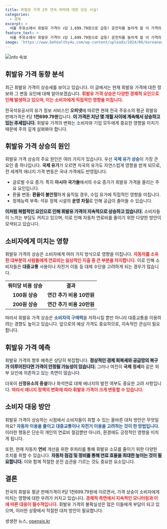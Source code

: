 ```yaml
---
title: 휘발유 가격 2주 연속 하락에 대한 모든 사실!
categories:
  - 경제
excerpt: >
  서울 주유소에서 휘발유 가격이 ℓ당 1,699.79원으로 급등! 운전자를 놀라게 할 이 가격의 비밀은 무엇일까? 클릭하여 자세한 정보를 확인하세요!
feature_text: >
  서울 주유소에서 휘발유 가격이 ℓ당 1,699.79원으로 급등! 운전자를 놀라게 할 이 가격의 비밀은 무엇일까? 클릭하여 자세한 정보를 확인하세요!
image: 'https://www.behealthy4u.com/wp-content/uploads/2024/06/koreanews.jpg'
---
```


<p><img src="https://www.behealthy4u.com/wp-content/uploads/2024/06/koreanews.jpg" alt="info 속보" /></p>

<h2 data-ke-size="size26">휘발유 가격 동향 분석</h2>

<p data-ke-size="size16">최근 휘발유 가격이 상승세를 보이고 있습니다. 이 글에서는 현재 휘발유 가격에 대한 정보와 그 변동 요인에 대해 알아보겠습니다. <b><span style="color: #ee2323;">휘발유 가격 상승은 다양한 경제적 요인으로 인해 발생하고 있으며, 이는 소비자에게 직접적인 영향을 미칩니다.</span></b></p>

<p data-ke-size="size16">한국석유공사의 유가 정보 서비스인 <b>오피넷</b>에 따르면 현재 전국 주유소의 평균 휘발유 판매가격은 ℓ당 <b>1천699.79원</b>입니다. <b><span style="background-color: #21538527;">이 가격은 지난 몇 개월 사이에 계속해서 상승하고 있는 추세입니다.</span></b> 휘발유 가격의 변화는 소비자와 기업 모두에게 중요한 영향을 미치기 때문에 주의 깊게 살펴봐야 합니다.</p>

<h2 data-ke-size="size26">휘발유 가격 상승의 원인</h2>

<p data-ke-size="size16">휘발유 가격 상승의 주요 원인은 여러 가지가 있습니다. 우선 <b><span style="color: #1a5490;">국제 유가 상승</span></b>이 가장 큰 요인 중 하나입니다. <b>국제 유가</b>가 오르면 자국의 유가도 자연스럽게 영향을 받게 되므로, 전 세계적 에너지 가격 변동은 국내 가격에도 반영됩니다.</p>

<ul>
    <li>글로벌 수요 증가: 특히 <b>아시아 국가들</b>에서의 수요 증가가 휘발유 가격을 올리는 주요 요인입니다.</li>
    <li>환율 변동: <b>환율이 불안정</b>하게 움직일 경우, 수입 유가에 직접적인 영향을 미칩니다.</li>
    <li>정제능력 부족: 석유 정제 시설의 <b>운영 차질</b>로 인해 공급이 줄어들 수 있습니다.</li>
</ul>

<p data-ke-size="size16"><b><span style="background-color: #21538527;">이처럼 복합적인 요인으로 인해 휘발유 가격이 지속적으로 상승하고 있습니다.</span></b> 소비자들이 느끼는 부담도 커지고 있으며, 이로 인해 자동차 연료비를 줄이기 위한 다양한 방안이 모색되고 있습니다.</p>

<h2 data-ke-size="size26">소비자에게 미치는 영향</h2>

<p data-ke-size="size16">휘발유 가격의 상승은 소비자에게 여러 가지 방식으로 영향을 미칩니다. <b><span style="color: #ee2323;">자동차를 소유한 대부분의 사람들에게 연료비는 일상적인 지출 중 큰 부분을 차지합니다.</span></b> 이로 인해 소비자들은 <b>대중교통</b> 사용이나 자전거 이동 등 대체 수단을 고려하게 되는 경우가 많습니다.</p>

<table>
    <tr>
        <td style="text-align: center; height: 17px;"><b>쿼터당 비용 상승</b></td>
        <td style="text-align: center; height: 17px;"><b>결과</b></td>
    </tr>
    <tr>
        <td style="text-align: center; height: 17px;"><b>100원 상승</b></td>
        <td style="text-align: center; height: 17px;"><b>연간 추가 비용 10만원</b></td>
    </tr>
    <tr>
        <td style="text-align: center; height: 17px;"><b>200원 상승</b></td>
        <td style="text-align: center; height: 17px;"><b>연간 추가 비용 20만원</b></td>
    </tr>
</table>

<p data-ke-size="size16">따라서 휘발유 가격 상승은 <b><span style="color: #1a5490;">소비자의 구매력</span></b>을 저하시킬 뿐만 아니라 대중교통을 이용하려는 경향도 높이고 있습니다. 앞으로의 예상 가격도 중요하므로, 지속적인 관심이 필요합니다.</p>

<h2 data-ke-size="size26">휘발유 가격 예측</h2>

<p data-ke-size="size16">휘발유 가격의 향후 예측은 상당히 복잡합니다. <b><span style="background-color: #21538527;">정상적인 경제 회복세와 공급망의 복구가 이루어진다면 가격이 안정될 가능성이 있습니다.</span></b> 그러나 여전히 <b>국제 정세</b>와 같은 외부 요인에 의존하고 있는 측면이 많습니다.</p>

<p data-ke-size="size16">더욱이 <b>신정유소의 증설</b>이나 화석연료 대체 에너지의 발전 여부도 중요한 고려 사항입니다. <b><span style="color: #ee2323;">따라서 에너지 정책의 변화에 따라 휘발유 가격이 크게 변동할 수 있습니다.</span></b></p>

<h2 data-ke-size="size26">소비자 대응 방안</h2>

<p data-ke-size="size16">휘발유 가격이 상승하는 시점에서 소비자들이 취할 수 있는 올바른 대처 방안은 무엇일까요? <b><span style="color: #1a5490;">자동차 이용을 줄이고 대중교통이나 자전거 이용을 고려하는 것이 한 방법입니다.</span></b> 이러한 행동은 단순히 개인의 연료비 절감뿐만 아니라, 환경에도 긍정적인 영향을 미치게 됩니다.</p>

<p data-ke-size="size16">또한, 현재 자동차 <b>연비</b> 개선을 위한 후처리를 통해 휘발유 소모를 줄이기 위한 다양한 조치를 취할 수 있습니다. <b><span style="background-color: #21538527;">자동차 점검 및 정비를 통해 연료 효율을 최대한 높이는 것이 필요합니다.</span></b> 이와 함께 적절한 운전 습관을 기르는 것도 중요한 요소입니다.</p>

<h2 data-ke-size="size26">결론</h2>

<p data-ke-size="size16">전국의 휘발유 평균 판매가격이 ℓ당 1천699.79원에 이르면서, 가격 상승이 소비자에게 미치는 영향에 대한 우려가 커지고 있습니다. <b><span style="color: #ee2323;">경제적 측면에서 지속적인 모니터링과 이에 따른 대응이 필수적입니다.</span></b> 휘발유 가격의 불확실성은 많은 이들에게 부담이 되고 있으며, 이러한 상황에서 적절한 대처 방안이 필요합니다.</p>

<p data-ke-size="size16"></p>
생생한 뉴스, <a href="https://opensis.kr" rel="dofollow">opensis.kr</a>


